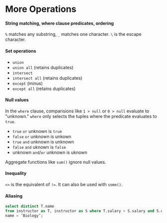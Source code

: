 # More Operations

#### String matching, where clause predicates, ordering

```%``` matches any substring, ```_``` matches one character. ```\``` is the escape character. 

#### Set operations

- ```union```
- ```union all``` (retains duplicates)
- ```intersect```
- ```intersect all``` (retains duplicates)
- ```except``` (minus)
- ```except all``` (retains duplicates)

#### Null values

In the `where` clause, comparisions like `1 > null` or `0 > null` evaluate to "unknown." `where` only selects the tuples where the predicate evaluates to `true`.

- `true` `or` unknown is `true`
- `false` `or` unknown is unkown
- `true` `and` unknown is unknown
- `false` `and` uknown is `false`
- unknown `and`/`or` unknown is uknown


Aggregate functions like `sum()` ignore null values.

#### Inequality

`<>` is the equivalent of `!=`. It can also be used with `some()`.

#### Aliasing

```sql
select distinct T.name
from instructor as T, instructor as S where T.salary > S.salary and S.dept
name = ’Biology’;
```